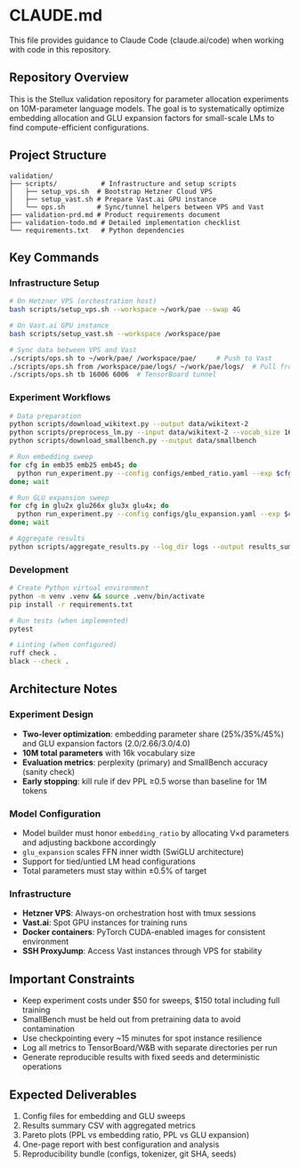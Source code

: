 # CLAUDE.md

This file provides guidance to Claude Code (claude.ai/code) when working with code in this repository.

## Repository Overview

This is the Stellux validation repository for parameter allocation experiments on 10M-parameter language models. The goal is to systematically optimize embedding allocation and GLU expansion factors for small-scale LMs to find compute-efficient configurations.

## Project Structure

```
validation/
├── scripts/           # Infrastructure and setup scripts
│   ├── setup_vps.sh  # Bootstrap Hetzner Cloud VPS
│   ├── setup_vast.sh # Prepare Vast.ai GPU instance
│   └── ops.sh        # Sync/tunnel helpers between VPS and Vast
├── validation-prd.md # Product requirements document
├── validation-todo.md # Detailed implementation checklist
└── requirements.txt   # Python dependencies
```

## Key Commands

### Infrastructure Setup

```bash
# On Hetzner VPS (orchestration host)
bash scripts/setup_vps.sh --workspace ~/work/pae --swap 4G

# On Vast.ai GPU instance
bash scripts/setup_vast.sh --workspace /workspace/pae

# Sync data between VPS and Vast
./scripts/ops.sh to ~/work/pae/ /workspace/pae/     # Push to Vast
./scripts/ops.sh from /workspace/pae/logs/ ~/work/pae/logs/  # Pull from Vast
./scripts/ops.sh tb 16006 6006  # TensorBoard tunnel
```

### Experiment Workflows

```bash
# Data preparation
python scripts/download_wikitext.py --output data/wikitext-2
python scripts/preprocess_lm.py --input data/wikitext-2 --vocab_size 16000 --output data/lm_tokenized
python scripts/download_smallbench.py --output data/smallbench

# Run embedding sweep
for cfg in emb35 emb25 emb45; do
  python run_experiment.py --config configs/embed_ratio.yaml --exp $cfg &
done; wait

# Run GLU expansion sweep
for cfg in glu2x glu266x glu3x glu4x; do
  python run_experiment.py --config configs/glu_expansion.yaml --exp $cfg &
done; wait

# Aggregate results
python scripts/aggregate_results.py --log_dir logs --output results_summary.csv
```

### Development

```bash
# Create Python virtual environment
python -m venv .venv && source .venv/bin/activate
pip install -r requirements.txt

# Run tests (when implemented)
pytest

# Linting (when configured)
ruff check .
black --check .
```

## Architecture Notes

### Experiment Design
- **Two-lever optimization**: embedding parameter share (25%/35%/45%) and GLU expansion factors (2.0/2.66/3.0/4.0)
- **10M total parameters** with 16k vocabulary size
- **Evaluation metrics**: perplexity (primary) and SmallBench accuracy (sanity check)
- **Early stopping**: kill rule if dev PPL ≥0.5 worse than baseline for 1M tokens

### Model Configuration
- Model builder must honor `embedding_ratio` by allocating V×d parameters and adjusting backbone accordingly
- `glu_expansion` scales FFN inner width (SwiGLU architecture)
- Support for tied/untied LM head configurations
- Total parameters must stay within ±0.5% of target

### Infrastructure
- **Hetzner VPS**: Always-on orchestration host with tmux sessions
- **Vast.ai**: Spot GPU instances for training runs
- **Docker containers**: PyTorch CUDA-enabled images for consistent environment
- **SSH ProxyJump**: Access Vast instances through VPS for stability

## Important Constraints

- Keep experiment costs under $50 for sweeps, $150 total including full training
- SmallBench must be held out from pretraining data to avoid contamination
- Use checkpointing every ~15 minutes for spot instance resilience
- Log all metrics to TensorBoard/W&B with separate directories per run
- Generate reproducible results with fixed seeds and deterministic operations

## Expected Deliverables

1. Config files for embedding and GLU sweeps
2. Results summary CSV with aggregated metrics
3. Pareto plots (PPL vs embedding ratio, PPL vs GLU expansion)
4. One-page report with best configuration and analysis
5. Reproducibility bundle (configs, tokenizer, git SHA, seeds)